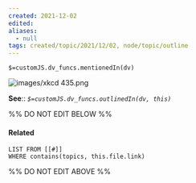 ```yaml
---
created: 2021-12-02 
edited: 
aliases:
  - null
tags: created/topic/2021/12/02, node/topic/outline
---
```

`$=customJS.dv_funcs.mentionedIn(dv)`

 ![images/xkcd 435.png](https://publish-01.obsidian.md/access/a123d22b592fefc92a5bad12101593ec/images/xkcd%20435.png)
 
**See**::
*`$=customJS.dv_funcs.outlinedIn(dv, this)`*

%% DO NOT EDIT BELOW %%
#### Related 
```dataview
LIST FROM [[#]]
WHERE contains(topics, this.file.link)
```
%% DO NOT EDIT ABOVE %%

